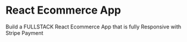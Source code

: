 # React Ecommerce App

Build a FULLSTACK React Ecommerce App that is fully Responsive with Stripe Payment
